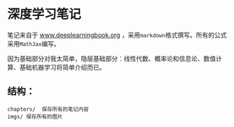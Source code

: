 <!--来自于  www.deeplearningbook.org ，作者： Ian Goodfellow; Yoshua Bengio; Aaron Courville 
作者 :huaxz1986@163.com 
-->
# 深度学习笔记

笔记来自于  www.deeplearningbook.org ，采用`markdown`格式撰写。所有的公式采用`MathJax`编写。

因为基础部分对我太简单，隐层基础部分：线性代数、概率论和信息论、数值计算、基础机器学习将简单介绍而已。

## 结构：

```
chapters/  保存所有的笔记内容
imgs/ 保存所有的图片
```